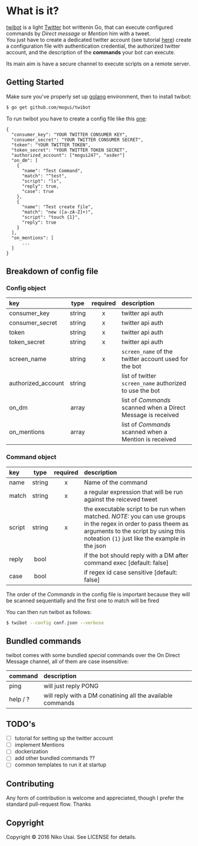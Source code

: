 
# What is it?

[twibot](http://github.com/mogui/twibot) is a light [Twitter](https://twitter.com) bot writtenin Go, that can execute configured commands by *Direct message* or *Mention* him with a tweet.   
You just have to create a dedicated twitter account (see tutorial [here](https://github.com/mogui/twibot/wiki/Account-Tutorial)) create a configuration file with authentication credential, the authorized twitter account, and the description of the **commands** your bot can execute.

Its main aim is have a secure channel to execute scripts on a remote server.

## Getting Started
Make sure you've properly set up [golang](https://golang.org/doc/install) environment, then to install twibot:

```bash
$ go get github.com/mogui/twibot
```

To run twibot you have to create a config file like this [one](https://github.com/mogui/twibot/blob/master/conf.json.example):
```
{
  "consumer_key": "YOUR TWITTER CONSUMER KEY",
  "consumer_secret": "YOUR TWITTER CONSUMER SECRET",
  "token": "YOUR TWITTER TOKEN",
  "token_secret": "YOUR TWITTER TOKEN SECRET",
  "authorized_account": ["mogui247", "asder"]
  "on_dm": [
    {
      "name": "Test Command",
      "match": "^test",
      "script": "ls",
      "reply": true,
      "case": true
    },
    {
      "name": "Test create file",
      "match": "new ([a-zA-Z]+)",
      "script": "touch {1}",
      "reply": true
    }
  ],
  "on_mentions": [
      ...
  ]
}
```
## Breakdown of config file

### Config object

| key                |  type  | required | description                                                  |
|:-------------------|:------:|:--------:|:-------------------------------------------------------------|
| consumer_key       | string |    x     | twitter api auth                                             |
| consumer_secret    | string |    x     | twitter api auth                                             |
| token              | string |    x     | twitter api auth                                             |
| token_secret       | string |    x     | twitter api auth                                             |
| screen_name        | string |    x     | `screen_name` of the twitter account used for the bot        |
| authorized_account | string |          | list of twitter `screen_name` authorized to use the bot      |
| on_dm              | array  |          | list of *Commands* scanned when a Direct Message is received |
| on_mentions        | array  |          | list of *Commands* scanned when a Mention is received        |

### Command object
| key    |  type  | required | description                                                           |
|:-------|:------:|:--------:|:----------------------------------------------------------------------|
| name   | string |    x     | Name of the command                                                   |
| match  | string |    x     | a regular expression that will be run against the reiceved tweet      |
| script | string |    x     | the executable script to be run when matched. *NOTE:*  you can use groups in the regex in order to pass theem as arguments to the script by using this noteation `{1}` just like the example in the json |
| reply  |  bool  |          | if the bot should reply with a DM after command exec [default: false] |
| case   |  bool  |          | if regex id case sensitive [default: false]                           |

The order of the *Commands* in the config file is important because they will be scanned sequentially and the first one to match will be fired

You can then run twibot as follows:

```bash
$ twibot --config conf.json --verbose
```

## Bundled commands

twibot comes with some bundled *special* commands over the On Direct Message channel, all of them are case insensitive:

| command  | description                                                |
|:---------|:-----------------------------------------------------------|
| ping     | will just reply PONG                                       |
| help / ? | will reply with a DM conatining all the available commands |


## TODO's
- [ ] tutorial for setting up the twitter account
- [ ] implement Mentions
- [ ] dockerization
- [ ] add other bundled commands ??
- [ ] common templates to run it at startup

## Contributing
Any form of contribution is welcome and appreciated, though I prefer the standard pull-request flow. Thanks

## Copyright
Copyright © 2016 Niko Usai. See LICENSE for details.   
